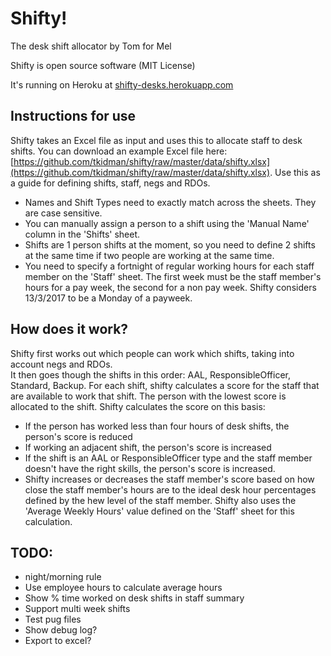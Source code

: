 # Shifty! 
The desk shift allocator by Tom for Mel

Shifty is open source software (MIT License)

It's running on Heroku at [shifty-desks.herokuapp.com](http://shifty-desks.herokuapp.com)
 
## Instructions for use
 
Shifty takes an Excel file as input and uses this to allocate staff to desk shifts.
You can download an example Excel file here: 
[https://github.com/tkidman/shifty/raw/master/data/shifty.xlsx](https://github.com/tkidman/shifty/raw/master/data/shifty.xlsx).
Use this as a guide for defining shifts, staff, negs and RDOs.

* Names and Shift Types need to exactly match across the sheets.  They are case sensitive.
* You can manually assign a person to a shift using the 'Manual Name' column in the 'Shifts' sheet.
* Shifts are 1 person shifts at the moment, so you need to define 2 shifts at the same time if two people are working
at the same time.
* You need to specify a fortnight of regular working hours for each staff member on the 'Staff' sheet. 
The first week must be the staff member's hours for a pay week, 
the second for a non pay week. Shifty considers 13/3/2017 to be a Monday of a payweek.

## How does it work?

Shifty first works out which people can work which shifts, taking into account negs and RDOs.  
It then goes though the shifts in this order: 
AAL, ResponsibleOfficer, Standard, Backup. 
For each shift, shifty calculates a score for the staff that are available to work that shift. The person with 
the lowest score is allocated to the shift. Shifty calculates the score on this basis:
* If the person has worked less than four hours of desk shifts, the person's score is reduced
* If working an adjacent shift, the person's score is increased
* If the shift is an AAL or ResponsibleOfficer type and the staff member doesn't have the right skills, the person's score is increased.
* Shifty increases or decreases the staff member's score based on how close the staff member's hours 
are to the ideal desk hour percentages defined by the hew level of the staff member. 
Shifty also uses the 'Average Weekly Hours' value defined on the 'Staff' sheet for this calculation. 

## TODO:
 * night/morning rule
 * Use employee hours to calculate average hours
 * Show % time worked on desk shifts in staff summary
 * Support multi week shifts
 * Test pug files
 * Show debug log?
 * Export to excel?